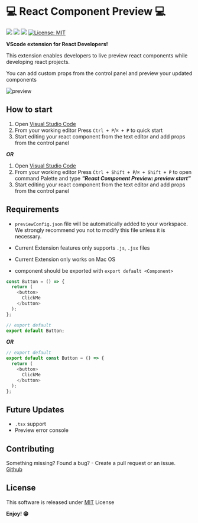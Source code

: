 # 💻 React Component Preview 💻

[![](https://vsmarketplacebadge.apphb.com/version-short/SeoJunYoo.react-component-preview.svg)](https://marketplace.visualstudio.com/items?itemName=SeoJunYoo.react-component-preview)
[![](https://vsmarketplacebadge.apphb.com/installs-short/SeoJunYoo.react-component-preview.svg)](https://marketplace.visualstudio.com/items?itemName=SeoJunYoo.react-component-preview)
[![](https://vsmarketplacebadge.apphb.com/rating-short/SeoJunYoo.react-component-preview.svg)](https://marketplace.visualstudio.com/items?itemName=SeoJunYoo.react-component-preview)
[![License: MIT](https://img.shields.io/badge/License-MIT-red.svg)](https://opensource.org/licenses/MIT)

**VScode extension for React Developers!**

This extension enables developers to live preview react components while developing react projects.

You can add custom props from the control panel and preview your updated components

![preview](https://user-images.githubusercontent.com/76524890/149563221-3f2663f3-832c-4443-813d-eab2d1c65329.gif)

## How to start
1. Open [Visual Studio Code](https://code.visualstudio.com/)
2. From your working editor Press ` Ctrl + P `/` ⌘ + P ` to quick start
3. Start editing your react component from the text editor and add props from the control panel

***OR***

1. Open [Visual Studio Code](https://code.visualstudio.com/)
2. From your working editor Press ` Ctrl + Shift + P `/` ⌘ + Shift + P ` to open command Palette and type ***"React Component Preview: preview start"***
3. Start editing your react component from the text editor and add props from the control panel

## Requirements

-  `previewConfig.json` file will be automatically added to your workspace. We strongly recommend you not to modify this file unless it is necessary.

-  Current Extension features only supports `.js`, `.jsx` files

-  Current Extension only works on Mac OS

-  component should be exported with `export default <Component>`

```js
const Button = () => {
  return (
    <button>
      ClickMe
    </button>
  );
};

// export default
export default Button;
```

***OR***

```js
// export default
export default const Button = () => {
  return (
    <button>
      ClickMe
    </button>
  );
};
```

## Future Updates

  - `.tsx` support
  - Preview error console

## Contributing
Something missing? Found a bug? - Create a pull request or an issue. [Github](https://github.com/React-Component-Preview/react-preview-extension/issues)

## License
This software is released under [MIT](https://github.com/React-Component-Preview/react-preview-extension/blob/master/LICENSE.txt) License

**Enjoy! 😁**
